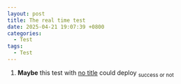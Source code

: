```yaml
---
layout: post
title: The real time test
date: 2025-04-21 19:07:39 +0800
categories:
  - Test
tags:
  - Test
---
```

1. **Maybe** this test with <u>no title</u> could deploy <sub>success or not</sub>